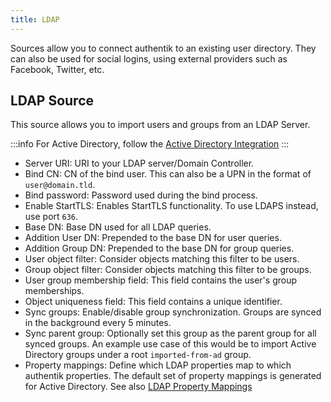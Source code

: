 ```yaml
---
title: LDAP
---
```


Sources allow you to connect authentik to an existing user directory. They can also be used for social logins, using external providers such as Facebook, Twitter, etc.

## LDAP Source

This source allows you to import users and groups from an LDAP Server.

:::info
For Active Directory, follow the [Active Directory Integration](https://goauthentik.io/docs/integrations/sources/active-directory/index)
:::

- Server URI: URI to your LDAP server/Domain Controller.
- Bind CN: CN of the bind user. This can also be a UPN in the format of `user@domain.tld`.
- Bind password: Password used during the bind process.
- Enable StartTLS: Enables StartTLS functionality. To use LDAPS instead, use port `636`.
- Base DN: Base DN used for all LDAP queries.
- Addition User DN: Prepended to the base DN for user queries.
- Addition Group DN: Prepended to the base DN for group queries.
- User object filter: Consider objects matching this filter to be users.
- Group object filter: Consider objects matching this filter to be groups.
- User group membership field: This field contains the user's group memberships.
- Object uniqueness field: This field contains a unique identifier.
- Sync groups: Enable/disable group synchronization. Groups are synced in the background every 5 minutes.
- Sync parent group: Optionally set this group as the parent group for all synced groups. An example use case of this would be to import Active Directory groups under a root `imported-from-ad` group.
- Property mappings: Define which LDAP properties map to which authentik properties. The default set of property mappings is generated for Active Directory. See also [LDAP Property Mappings](property-mappings/index.md#ldap-property-mapping)
